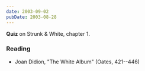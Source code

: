```yaml
---
date: 2003-09-02
pubDate: 2003-08-28
---
```


**Quiz** on Strunk & White, chapter 1.

### Reading

* Joan Didion, "The White Album" (Oates, 421--446)
